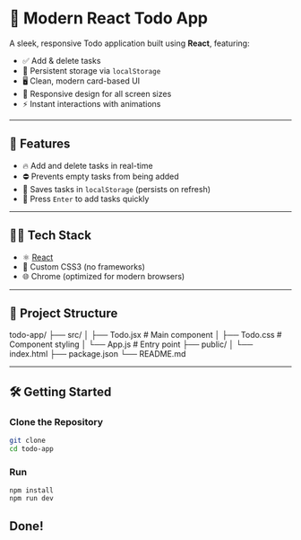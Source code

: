 # 📝 Modern React Todo App

A sleek, responsive Todo application built using **React**, featuring:

- ✅ Add & delete tasks  
- 💾 Persistent storage via `localStorage`  
- 🖥️ Clean, modern card-based UI  
- 📱 Responsive design for all screen sizes  
- ⚡ Instant interactions with animations

---

## 🚀 Features

- 🔥 Add and delete tasks in real-time
- ⛔ Prevents empty tasks from being added
- 💾 Saves tasks in `localStorage` (persists on refresh)
- 🧠 Press `Enter` to add tasks quickly

---

## 🧑‍💻 Tech Stack

- ⚛️ [React](https://reactjs.org/)  
- 🎨 Custom CSS3 (no frameworks)
- 🌐 Chrome (optimized for modern browsers)

---

## 📁 Project Structure
todo-app/
├── src/
│   ├── Todo.jsx        # Main component
│   ├── Todo.css        # Component styling
│   └── App.js          # Entry point
├── public/
│   └── index.html
├── package.json
└── README.md

---

## 🛠️ Getting Started

### Clone the Repository
```bash
git clone 
cd todo-app
```
### Run

```
npm install
npm run dev
```
Done! 
--